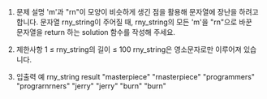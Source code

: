 1. 문제 설명
   'm'과 "rn"이 모양이 비슷하게 생긴 점을 활용해 문자열에 장난을 하려고 합니다. 문자열 rny_string이 주어질 때, rny_string의 모든 'm'을 "rn"으로 바꾼 문자열을 return 하는 solution 함수를 작성해 주세요.

2. 제한사항
   1 ≤ rny_string의 길이 ≤ 100
   rny_string은 영소문자로만 이루어져 있습니다.

3. 입출력 예
   rny_string result
   "masterpiece" "rnasterpiece"
   "programmers" "prograrnrners"
   "jerry" "jerry"
   "burn" "burn"
